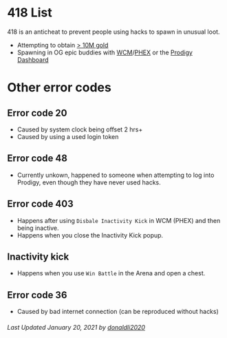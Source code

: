 # 418 List
418 is an anticheat to prevent people using hacks to spawn in unusual loot.
- Attempting to obtain [> 10M gold](https://github.com/Prodigy-Hacking/ProdigyMathGameHacking/commit/08e3866c92b4e158d97369784461a698383e2ce1)
- Spawning in OG epic buddies with [WCM](https://github.com/Prodigy-Hacking/ProdigyMathGameHacking/tree/master/willsCheatMenu)/[PHEX](https://github.com/Prodigy-Hacking/ProdigyMathGameHacking/tree/master/PHEx) or the [Prodigy Dashboard](https://prodigy-dashboard.hostedposted.com)

# Other error codes

## Error code 20
- Caused by system clock being offset 2 hrs+
- Caused by using a used login token

## Error code 48
- Currently unkown, happened to someone when attempting to log into Prodigy, even though they have never used hacks.

## Error code 403
- Happens after using `Disbale Inactivity Kick` in WCM (PHEX) and then being inactive.
- Happens when you close the Inactivity Kick popup.

## Inactivity kick
- Happens when you use `Win Battle` in the Arena and open a chest.

## Error code 36
- Caused by bad internet connection (can be reproduced without hacks)

###### _Last Updated January 20, 2021 by [donaldli2020](https://github.com/donaldli2020)_
